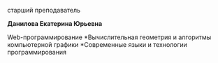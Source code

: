 старший преподаватель



**Данилова Екатерина Юрьевна**

Web-программирование
	*Вычислительная геометрия и алгоритмы компьютерной графики
	*Современные языки и технологии программирования
